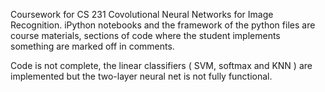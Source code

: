 Coursework for CS 231 Covolutional Neural Networks for Image Recognition. iPython notebooks and the framework of the python files are course materials, sections of code where the student implements something are marked off in comments. 

Code is not complete, the linear classifiers ( SVM, softmax and KNN ) are implemented but the two-layer neural net is not fully functional. 
